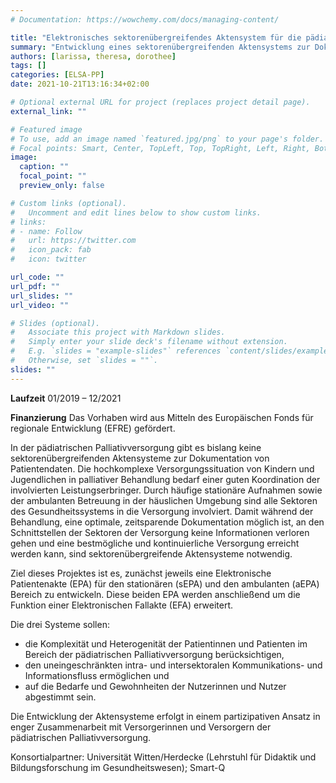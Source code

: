 ```yaml
---
# Documentation: https://wowchemy.com/docs/managing-content/

title: "Elektronisches sektorenübergreifendes Aktensystem für die pädiatrische Palliativversorgung"
summary: "Entwicklung eines sektorenübergreifenden Aktensystems zur Dokumentation von Patientendaten"
authors: [larissa, theresa, dorothee]
tags: []
categories: [ELSA-PP]
date: 2021-10-21T13:16:34+02:00

# Optional external URL for project (replaces project detail page).
external_link: ""

# Featured image
# To use, add an image named `featured.jpg/png` to your page's folder.
# Focal points: Smart, Center, TopLeft, Top, TopRight, Left, Right, BottomLeft, Bottom, BottomRight.
image:
  caption: ""
  focal_point: ""
  preview_only: false

# Custom links (optional).
#   Uncomment and edit lines below to show custom links.
# links:
# - name: Follow
#   url: https://twitter.com
#   icon_pack: fab
#   icon: twitter

url_code: ""
url_pdf: ""
url_slides: ""
url_video: ""

# Slides (optional).
#   Associate this project with Markdown slides.
#   Simply enter your slide deck's filename without extension.
#   E.g. `slides = "example-slides"` references `content/slides/example-slides.md`.
#   Otherwise, set `slides = ""`.
slides: ""
---
```

**Laufzeit** 01/2019 – 12/2021

**Finanzierung** Das Vorhaben wird aus Mitteln des Europäischen Fonds für regionale Entwicklung (EFRE) gefördert.

In der pädiatrischen Palliativversorgung gibt es bislang keine sektorenübergreifenden Aktensysteme zur Dokumentation von Patientendaten. Die hochkomplexe Versorgungssituation von Kindern und Jugendlichen in palliativer Behandlung bedarf einer guten Koordination der involvierten Leistungserbringer. Durch häufige stationäre Aufnahmen sowie der ambulanten Betreuung in der häuslichen Umgebung sind alle Sektoren des Gesundheitssystems in die Versorgung involviert. Damit während der Behandlung, eine optimale, zeitsparende Dokumentation möglich ist, an den Schnittstellen der Sektoren der Versorgung keine Informationen verloren gehen und eine bestmögliche und kontinuierliche Versorgung erreicht werden kann, sind sektorenübergreifende Aktensysteme notwendig.

Ziel dieses Projektes ist es, zunächst jeweils eine Elektronische Patientenakte (EPA) für den stationären (sEPA) und den ambulanten (aEPA) Bereich zu entwickeln. Diese beiden EPA werden anschließend um die Funktion einer Elektronischen Fallakte (EFA) erweitert.

Die drei Systeme sollen:
- die Komplexität und Heterogenität der Patientinnen und Patienten im Bereich der pädiatrischen Palliativversorgung berücksichtigen,
- den uneingeschränkten intra- und intersektoralen Kommunikations- und Informationsfluss ermöglichen und
- auf die Bedarfe und Gewohnheiten der Nutzerinnen und Nutzer abgestimmt sein.

Die Entwicklung der Aktensysteme erfolgt in einem partizipativen Ansatz in enger Zusammenarbeit mit Versorgerinnen und Versorgern der pädiatrischen Palliativversorgung.

Konsortialpartner: Universität Witten/Herdecke (Lehrstuhl für Didaktik und Bildungsforschung im Gesundheitswesen); Smart-Q